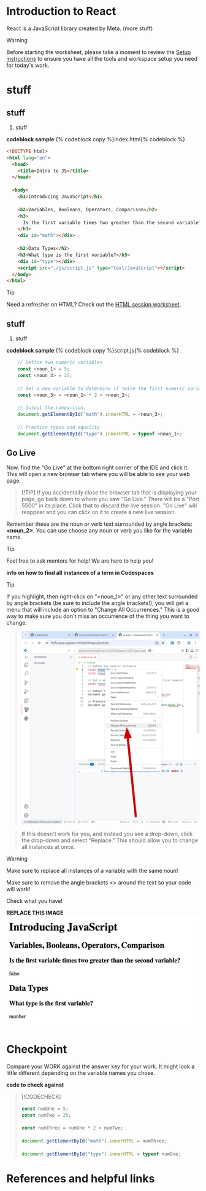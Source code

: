 # Introduction to React

React is a JavaScript library created by Meta. (more stuff)

> [!WARNING]
> Before starting the worksheet, please take a moment to review the [Setup instructions](../setup/?id=setup) to ensure you have all the tools and workspace setup you need for today's work.

# stuff

## stuff

1. stuff

**codeblock sample**
   {% codeblock copy %}index.html{% codeblock %}

   ```html
   <!DOCTYPE html>
   <html lang="en">
     <head>
       <title>Intro to JS</title>
     </head>

     <body>
       <h1>Introducing JavaScript</h1>

       <h2>Variables, Booleans, Operators, Comparison</h2>
       <h3>
         Is the first variable times two greater than the second variable?
       </h3>
       <div id="math"></div>

       <h2>Data Types</h2>
       <h3>What type is the first variable?</h3>
       <div id="type"></div>
       <script src="./js/script.js" type="text/JavaScript"></script>
     </body>
   </html>
   ```

> [!TIP]
> Need a refresher on HTML? Check out the [HTML session worksheet](../../html/).

## stuff

1. stuff

**codeblock sample**
{% codeblock copy %}script.js{% codeblock %}
```js
    // Define two numeric variables
    const <noun_1> = 5;
    const <noun_2> = 25;

    // Set a new variable to determine if twice the first numeric variable is greater than the second numeric variable from above.
    const <noun_3> = <noun_1> * 2 > <noun_2>;

    // Output the comparison.
    document.getElementById("math").innerHTML = <noun_3>;

    // Practice types and equality
    document.getElementById("type").innerHTML = typeof <noun_1>;
```

## Go Live

Now, find the "Go Live" at the bottom right corner of the IDE and click it. This will open a new browser tab where you will be able to see your web page.

> [!TIP] If you accidentally close the browser tab that is displaying your page, go back down to where you saw "Go Live." There will be a "Port 5500" in its place. Click that to discard the live session. "Go Live" will reappear and you can click on it to create a new live session.

Remember these are the noun or verb text surrounded by angle brackets: **&lt;noun_2>**. You can use choose any noun or verb you like for the variable name.

> [!TIP]
> Feel free to ask mentors for help! We are here to help you!

**info on how to find all instances of a term in Codespaces**
> [!TIP]
> If you highlight, then right-click on "&lt;noun_1>" or any other text surrounded by angle brackets (be sure to include the angle brackets!), you will get a menu that will include an option to "Change All Occurrences." This is a good way to make sure you don't miss an occurrence of the thing you want to change.

> ![](images/change_all_occurrences.png ":class=image-border")

> If this doesn't work for you, and instead you see a drop-down, click the drop-down and select "Replace." This should allow you to change all instances at once.

> [!WARNING]
> Make sure to replace all instances of a variable with the same noun!
>
> Make sure to remove the angle brackets <> around the text so your code will work!

Check what you have!

**REPLACE THIS IMAGE**
![](images/checkpoint.png ":class=image-border")

# Checkpoint

Compare your WORK against the answer key for your work. It might look a little different depending on the variable names you chose.

**code to check against**
> [!CODECHECK]
>
> ```js
> const numOne = 5;
> const numTwo = 25;
>
> const numThree = numOne * 2 > numTwo;
>
> document.getElementById("math").innerHTML = numThree;
>
> document.getElementById("type").innerHTML = typeof numOne;
> ```

# References and helpful links


